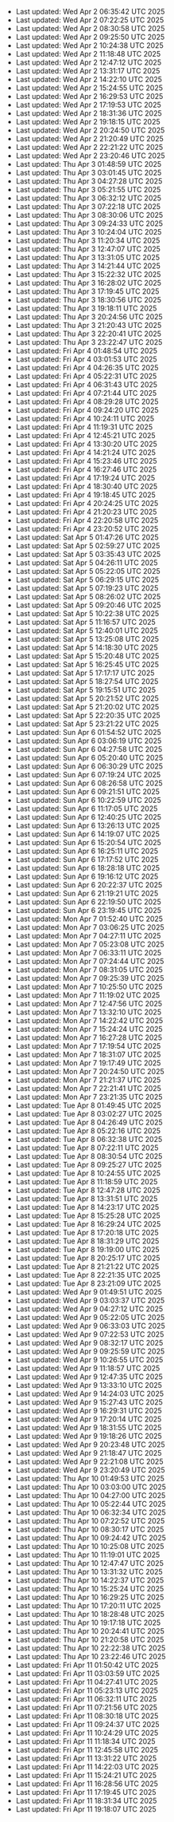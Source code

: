 
- Last updated: Wed Apr  2 06:35:42 UTC 2025
- Last updated: Wed Apr  2 07:22:25 UTC 2025
- Last updated: Wed Apr  2 08:30:58 UTC 2025
- Last updated: Wed Apr  2 09:25:50 UTC 2025
- Last updated: Wed Apr  2 10:24:38 UTC 2025
- Last updated: Wed Apr  2 11:18:48 UTC 2025
- Last updated: Wed Apr  2 12:47:12 UTC 2025
- Last updated: Wed Apr  2 13:31:17 UTC 2025
- Last updated: Wed Apr  2 14:22:10 UTC 2025
- Last updated: Wed Apr  2 15:24:55 UTC 2025
- Last updated: Wed Apr  2 16:29:53 UTC 2025
- Last updated: Wed Apr  2 17:19:53 UTC 2025
- Last updated: Wed Apr  2 18:31:36 UTC 2025
- Last updated: Wed Apr  2 19:18:15 UTC 2025
- Last updated: Wed Apr  2 20:24:50 UTC 2025
- Last updated: Wed Apr  2 21:20:49 UTC 2025
- Last updated: Wed Apr  2 22:21:22 UTC 2025
- Last updated: Wed Apr  2 23:20:46 UTC 2025
- Last updated: Thu Apr  3 01:48:59 UTC 2025
- Last updated: Thu Apr  3 03:01:45 UTC 2025
- Last updated: Thu Apr  3 04:27:28 UTC 2025
- Last updated: Thu Apr  3 05:21:55 UTC 2025
- Last updated: Thu Apr  3 06:32:12 UTC 2025
- Last updated: Thu Apr  3 07:22:18 UTC 2025
- Last updated: Thu Apr  3 08:30:06 UTC 2025
- Last updated: Thu Apr  3 09:24:33 UTC 2025
- Last updated: Thu Apr  3 10:24:04 UTC 2025
- Last updated: Thu Apr  3 11:20:34 UTC 2025
- Last updated: Thu Apr  3 12:47:07 UTC 2025
- Last updated: Thu Apr  3 13:31:05 UTC 2025
- Last updated: Thu Apr  3 14:21:44 UTC 2025
- Last updated: Thu Apr  3 15:22:32 UTC 2025
- Last updated: Thu Apr  3 16:28:02 UTC 2025
- Last updated: Thu Apr  3 17:19:45 UTC 2025
- Last updated: Thu Apr  3 18:30:56 UTC 2025
- Last updated: Thu Apr  3 19:18:11 UTC 2025
- Last updated: Thu Apr  3 20:24:56 UTC 2025
- Last updated: Thu Apr  3 21:20:43 UTC 2025
- Last updated: Thu Apr  3 22:20:41 UTC 2025
- Last updated: Thu Apr  3 23:22:47 UTC 2025
- Last updated: Fri Apr  4 01:48:54 UTC 2025
- Last updated: Fri Apr  4 03:01:53 UTC 2025
- Last updated: Fri Apr  4 04:26:35 UTC 2025
- Last updated: Fri Apr  4 05:22:31 UTC 2025
- Last updated: Fri Apr  4 06:31:43 UTC 2025
- Last updated: Fri Apr  4 07:21:44 UTC 2025
- Last updated: Fri Apr  4 08:29:28 UTC 2025
- Last updated: Fri Apr  4 09:24:20 UTC 2025
- Last updated: Fri Apr  4 10:24:11 UTC 2025
- Last updated: Fri Apr  4 11:19:31 UTC 2025
- Last updated: Fri Apr  4 12:45:21 UTC 2025
- Last updated: Fri Apr  4 13:30:20 UTC 2025
- Last updated: Fri Apr  4 14:21:24 UTC 2025
- Last updated: Fri Apr  4 15:23:46 UTC 2025
- Last updated: Fri Apr  4 16:27:46 UTC 2025
- Last updated: Fri Apr  4 17:19:24 UTC 2025
- Last updated: Fri Apr  4 18:30:40 UTC 2025
- Last updated: Fri Apr  4 19:18:45 UTC 2025
- Last updated: Fri Apr  4 20:24:25 UTC 2025
- Last updated: Fri Apr  4 21:20:23 UTC 2025
- Last updated: Fri Apr  4 22:20:58 UTC 2025
- Last updated: Fri Apr  4 23:20:52 UTC 2025
- Last updated: Sat Apr  5 01:47:26 UTC 2025
- Last updated: Sat Apr  5 02:59:27 UTC 2025
- Last updated: Sat Apr  5 03:35:43 UTC 2025
- Last updated: Sat Apr  5 04:26:11 UTC 2025
- Last updated: Sat Apr  5 05:22:05 UTC 2025
- Last updated: Sat Apr  5 06:29:15 UTC 2025
- Last updated: Sat Apr  5 07:19:23 UTC 2025
- Last updated: Sat Apr  5 08:26:02 UTC 2025
- Last updated: Sat Apr  5 09:20:46 UTC 2025
- Last updated: Sat Apr  5 10:22:38 UTC 2025
- Last updated: Sat Apr  5 11:16:57 UTC 2025
- Last updated: Sat Apr  5 12:40:01 UTC 2025
- Last updated: Sat Apr  5 13:25:08 UTC 2025
- Last updated: Sat Apr  5 14:18:30 UTC 2025
- Last updated: Sat Apr  5 15:20:48 UTC 2025
- Last updated: Sat Apr  5 16:25:45 UTC 2025
- Last updated: Sat Apr  5 17:17:17 UTC 2025
- Last updated: Sat Apr  5 18:27:54 UTC 2025
- Last updated: Sat Apr  5 19:15:51 UTC 2025
- Last updated: Sat Apr  5 20:21:52 UTC 2025
- Last updated: Sat Apr  5 21:20:02 UTC 2025
- Last updated: Sat Apr  5 22:20:35 UTC 2025
- Last updated: Sat Apr  5 23:21:22 UTC 2025
- Last updated: Sun Apr  6 01:54:52 UTC 2025
- Last updated: Sun Apr  6 03:06:19 UTC 2025
- Last updated: Sun Apr  6 04:27:58 UTC 2025
- Last updated: Sun Apr  6 05:20:40 UTC 2025
- Last updated: Sun Apr  6 06:30:29 UTC 2025
- Last updated: Sun Apr  6 07:19:24 UTC 2025
- Last updated: Sun Apr  6 08:26:58 UTC 2025
- Last updated: Sun Apr  6 09:21:51 UTC 2025
- Last updated: Sun Apr  6 10:22:59 UTC 2025
- Last updated: Sun Apr  6 11:17:05 UTC 2025
- Last updated: Sun Apr  6 12:40:25 UTC 2025
- Last updated: Sun Apr  6 13:26:13 UTC 2025
- Last updated: Sun Apr  6 14:19:07 UTC 2025
- Last updated: Sun Apr  6 15:20:54 UTC 2025
- Last updated: Sun Apr  6 16:25:11 UTC 2025
- Last updated: Sun Apr  6 17:17:52 UTC 2025
- Last updated: Sun Apr  6 18:28:18 UTC 2025
- Last updated: Sun Apr  6 19:16:12 UTC 2025
- Last updated: Sun Apr  6 20:22:37 UTC 2025
- Last updated: Sun Apr  6 21:19:21 UTC 2025
- Last updated: Sun Apr  6 22:19:50 UTC 2025
- Last updated: Sun Apr  6 23:19:45 UTC 2025
- Last updated: Mon Apr  7 01:52:40 UTC 2025
- Last updated: Mon Apr  7 03:06:25 UTC 2025
- Last updated: Mon Apr  7 04:27:11 UTC 2025
- Last updated: Mon Apr  7 05:23:08 UTC 2025
- Last updated: Mon Apr  7 06:33:11 UTC 2025
- Last updated: Mon Apr  7 07:24:44 UTC 2025
- Last updated: Mon Apr  7 08:31:05 UTC 2025
- Last updated: Mon Apr  7 09:25:39 UTC 2025
- Last updated: Mon Apr  7 10:25:50 UTC 2025
- Last updated: Mon Apr  7 11:19:02 UTC 2025
- Last updated: Mon Apr  7 12:47:56 UTC 2025
- Last updated: Mon Apr  7 13:32:10 UTC 2025
- Last updated: Mon Apr  7 14:22:42 UTC 2025
- Last updated: Mon Apr  7 15:24:24 UTC 2025
- Last updated: Mon Apr  7 16:27:28 UTC 2025
- Last updated: Mon Apr  7 17:19:54 UTC 2025
- Last updated: Mon Apr  7 18:31:07 UTC 2025
- Last updated: Mon Apr  7 19:17:49 UTC 2025
- Last updated: Mon Apr  7 20:24:50 UTC 2025
- Last updated: Mon Apr  7 21:21:37 UTC 2025
- Last updated: Mon Apr  7 22:21:41 UTC 2025
- Last updated: Mon Apr  7 23:21:35 UTC 2025
- Last updated: Tue Apr  8 01:49:45 UTC 2025
- Last updated: Tue Apr  8 03:02:27 UTC 2025
- Last updated: Tue Apr  8 04:26:49 UTC 2025
- Last updated: Tue Apr  8 05:22:16 UTC 2025
- Last updated: Tue Apr  8 06:32:38 UTC 2025
- Last updated: Tue Apr  8 07:22:11 UTC 2025
- Last updated: Tue Apr  8 08:30:54 UTC 2025
- Last updated: Tue Apr  8 09:25:27 UTC 2025
- Last updated: Tue Apr  8 10:24:55 UTC 2025
- Last updated: Tue Apr  8 11:18:59 UTC 2025
- Last updated: Tue Apr  8 12:47:28 UTC 2025
- Last updated: Tue Apr  8 13:31:51 UTC 2025
- Last updated: Tue Apr  8 14:23:17 UTC 2025
- Last updated: Tue Apr  8 15:25:28 UTC 2025
- Last updated: Tue Apr  8 16:29:24 UTC 2025
- Last updated: Tue Apr  8 17:20:18 UTC 2025
- Last updated: Tue Apr  8 18:31:29 UTC 2025
- Last updated: Tue Apr  8 19:19:00 UTC 2025
- Last updated: Tue Apr  8 20:25:17 UTC 2025
- Last updated: Tue Apr  8 21:21:22 UTC 2025
- Last updated: Tue Apr  8 22:21:35 UTC 2025
- Last updated: Tue Apr  8 23:21:09 UTC 2025
- Last updated: Wed Apr  9 01:49:51 UTC 2025
- Last updated: Wed Apr  9 03:03:37 UTC 2025
- Last updated: Wed Apr  9 04:27:12 UTC 2025
- Last updated: Wed Apr  9 05:22:05 UTC 2025
- Last updated: Wed Apr  9 06:33:03 UTC 2025
- Last updated: Wed Apr  9 07:22:53 UTC 2025
- Last updated: Wed Apr  9 08:32:17 UTC 2025
- Last updated: Wed Apr  9 09:25:59 UTC 2025
- Last updated: Wed Apr  9 10:26:55 UTC 2025
- Last updated: Wed Apr  9 11:18:57 UTC 2025
- Last updated: Wed Apr  9 12:47:35 UTC 2025
- Last updated: Wed Apr  9 13:33:10 UTC 2025
- Last updated: Wed Apr  9 14:24:03 UTC 2025
- Last updated: Wed Apr  9 15:27:43 UTC 2025
- Last updated: Wed Apr  9 16:29:31 UTC 2025
- Last updated: Wed Apr  9 17:20:14 UTC 2025
- Last updated: Wed Apr  9 18:31:55 UTC 2025
- Last updated: Wed Apr  9 19:18:26 UTC 2025
- Last updated: Wed Apr  9 20:23:48 UTC 2025
- Last updated: Wed Apr  9 21:18:47 UTC 2025
- Last updated: Wed Apr  9 22:21:08 UTC 2025
- Last updated: Wed Apr  9 23:20:49 UTC 2025
- Last updated: Thu Apr 10 01:49:53 UTC 2025
- Last updated: Thu Apr 10 03:03:00 UTC 2025
- Last updated: Thu Apr 10 04:27:00 UTC 2025
- Last updated: Thu Apr 10 05:22:44 UTC 2025
- Last updated: Thu Apr 10 06:32:34 UTC 2025
- Last updated: Thu Apr 10 07:22:52 UTC 2025
- Last updated: Thu Apr 10 08:30:17 UTC 2025
- Last updated: Thu Apr 10 09:24:42 UTC 2025
- Last updated: Thu Apr 10 10:25:08 UTC 2025
- Last updated: Thu Apr 10 11:19:01 UTC 2025
- Last updated: Thu Apr 10 12:47:47 UTC 2025
- Last updated: Thu Apr 10 13:31:32 UTC 2025
- Last updated: Thu Apr 10 14:22:37 UTC 2025
- Last updated: Thu Apr 10 15:25:24 UTC 2025
- Last updated: Thu Apr 10 16:29:25 UTC 2025
- Last updated: Thu Apr 10 17:20:11 UTC 2025
- Last updated: Thu Apr 10 18:28:48 UTC 2025
- Last updated: Thu Apr 10 19:17:18 UTC 2025
- Last updated: Thu Apr 10 20:24:41 UTC 2025
- Last updated: Thu Apr 10 21:20:58 UTC 2025
- Last updated: Thu Apr 10 22:22:38 UTC 2025
- Last updated: Thu Apr 10 23:22:46 UTC 2025
- Last updated: Fri Apr 11 01:50:42 UTC 2025
- Last updated: Fri Apr 11 03:03:59 UTC 2025
- Last updated: Fri Apr 11 04:27:41 UTC 2025
- Last updated: Fri Apr 11 05:23:13 UTC 2025
- Last updated: Fri Apr 11 06:32:11 UTC 2025
- Last updated: Fri Apr 11 07:21:56 UTC 2025
- Last updated: Fri Apr 11 08:30:18 UTC 2025
- Last updated: Fri Apr 11 09:24:37 UTC 2025
- Last updated: Fri Apr 11 10:24:29 UTC 2025
- Last updated: Fri Apr 11 11:18:34 UTC 2025
- Last updated: Fri Apr 11 12:45:58 UTC 2025
- Last updated: Fri Apr 11 13:31:22 UTC 2025
- Last updated: Fri Apr 11 14:22:03 UTC 2025
- Last updated: Fri Apr 11 15:24:21 UTC 2025
- Last updated: Fri Apr 11 16:28:56 UTC 2025
- Last updated: Fri Apr 11 17:19:45 UTC 2025
- Last updated: Fri Apr 11 18:31:34 UTC 2025
- Last updated: Fri Apr 11 19:18:07 UTC 2025
